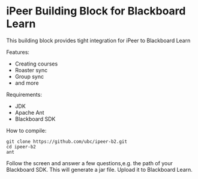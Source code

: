 iPeer Building Block for Blackboard Learn
============================================

This building block provides tight integration for iPeer to Blackboard Learn

Features:
* Creating courses
* Roaster sync
* Group sync
* and more

Requirements:
* JDK
* Apache Ant
* Blackboard SDK

How to compile:

    git clone https://github.com/ubc/ipeer-b2.git
    cd ipeer-b2
    ant

Follow the screen and answer a few questions,e.g. the path of your Blackboard SDK. This will generate a jar file. Upload it to Blackboard Learn.
